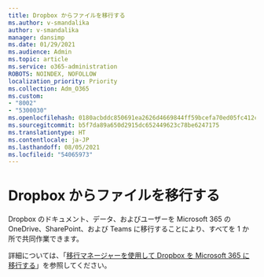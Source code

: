 ```yaml
---
title: Dropbox からファイルを移行する
ms.author: v-smandalika
author: v-smandalika
manager: dansimp
ms.date: 01/29/2021
ms.audience: Admin
ms.topic: article
ms.service: o365-administration
ROBOTS: NOINDEX, NOFOLLOW
localization_priority: Priority
ms.collection: Adm_O365
ms.custom:
- "8002"
- "5300030"
ms.openlocfilehash: 0180acbddc850691ea2626d4669844ff59bcefa70ed05fc412c3680cc179f22f
ms.sourcegitcommit: b5f7da89a650d2915dc652449623c78be6247175
ms.translationtype: HT
ms.contentlocale: ja-JP
ms.lasthandoff: 08/05/2021
ms.locfileid: "54065973"
---
```

# <a name="migrate-files-from-dropbox"></a>Dropbox からファイルを移行する

Dropbox のドキュメント、データ、およびユーザーを Microsoft 365 の OneDrive、SharePoint、および Teams に移行することにより、すべてを 1 か所で共同作業できます。

詳細については、「[移行マネージャーを使用して Dropbox を Microsoft 365 に移行する](/sharepointmigration/mm-dropbox-overview)」を参照してください。

